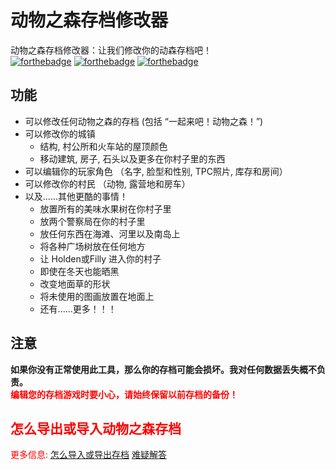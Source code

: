 # 动物之森存档修改器
动物之森存档修改器：让我们修改你的动森存档吧！ <br />
[![forthebadge](https://forthebadge.com/images/badges/uses-html.svg)](https://forthebadge.com) [![forthebadge](https://forthebadge.com/images/badges/uses-css.svg)](https://forthebadge.com) [![forthebadge](https://forthebadge.com/images/badges/made-with-javascript.svg)](https://forthebadge.com)

## 功能
* 可以修改任何动物之森的存档 (包括 “一起来吧！动物之森！”)
* 可以修改你的城镇
  * 结构, 村公所和火车站的屋顶颜色
  * 移动建筑, 房子, 石头以及更多在你村子里的东西
* 可以编辑你的玩家角色 （名字, 脸型和性别, TPC照片, 库存和房间）
* 可以修改你的村民 （动物, 露营地和房车）
* 以及......其他更酷的事情！
  * 放置所有的美味水果树在你村子里
  * 放两个警察局在你的村子里
  * 放任何东西在海滩、河里以及南岛上
  * 将各种广场树放在任何地方
  * 让 Holden或Filly 进入你的村子
  * 即使在冬天也能晒黑
  * 改变地面草的形状
  * 将未使用的图画放置在地面上
  * 还有......更多！！！
 
## 注意
**如果你没有正常使用此工具，那么你的存档可能会损坏。我对任何数据丢失概不负责。
</br><font color="red">编辑您的存档游戏时要小心，请始终保留以前存档的备份！</red>**

## 怎么导出或导入动物之森存档
更多信息:
[怎么导入或导出存档](http://FIve201.github.io/acnl-editor/help.html#Howto)
[难疑解答](http://FIve201.github.io/acnl-editor/help.html#FAQ)
